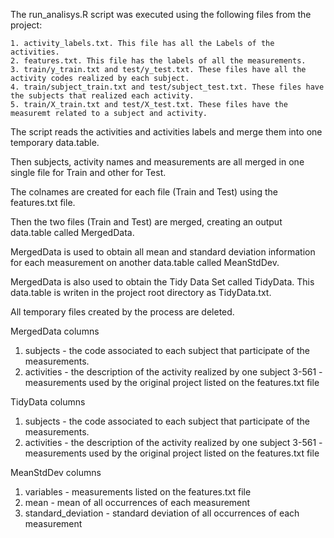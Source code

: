 The run_analisys.R script was executed using the following files from the project:

    1. activity_labels.txt. This file has all the Labels of the activities. 
    2. features.txt. This file has the labels of all the measurements.
    3. train/y_train.txt and test/y_test.txt. These files have all the activity codes realized by each subject.
    4. train/subject_train.txt and test/subject_test.txt. These files have the subjects that realized each activity.
    5. train/X_train.txt and test/X_test.txt. These files have the measuremt related to a subject and activity.
    
The script reads the activities and activities labels and merge them into one temporary data.table. 

Then subjects, activity names and measurements are all merged in one single file for Train and other for Test.

The colnames are created for each file (Train and Test) using the features.txt file.

Then the two files (Train and Test) are merged, creating an output data.table called MergedData.

MergedData is used to obtain all mean and standard deviation information for each measurement on another data.table called MeanStdDev.

MergedData is also used to obtain the Tidy Data Set called TidyData. This data.table is writen in the project root directory as TidyData.txt.

All temporary files created by the process are deleted.

MergedData columns
1. subjects - the code associated to each subject that participate of the measurements.
2. activities - the description of the activity realized by one subject
3-561 - measurements used by the original project listed on the features.txt file

TidyData columns
1. subjects - the code associated to each subject that participate of the measurements.
2. activities - the description of the activity realized by one subject
3-561 - measurements used by the original project listed on the features.txt file

MeanStdDev columns

1. variables - measurements listed on the features.txt file
2. mean - mean of all occurrences of each measurement
3. standard_deviation - standard deviation of all occurrences of each measurement



